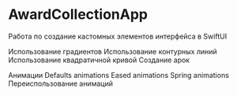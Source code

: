 # AwardCollectionApp

Работа по создание кастомных элементов интерфейса в SwiftUI 

Использование градиентов
Использование контурных линий
Использование квадратичной кривой
Создание арок
 
Анимации
Defaults animations
Eased animations
Spring animations
Переиспользование анимаций
